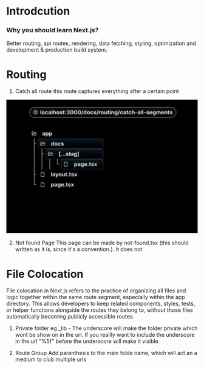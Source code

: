 # Introdcution
 ### Why you should learn Next.js? 
 Better routing, api routes, rendering, data fetching, styling, optimization and development & production build system. 
 

# Routing
1. Catch all route
this route captures everything after a certain point 

![alt text](image.png)

2. Not found Page 
This page can be made by 
not-found.tsx (this should written as it is, since it's a convention.). It does not

# File Colocation
File colocation in Next.js refers to the practice of organizing all files and logic together within the same route segment, especially within the app directory. This allows developers to keep related components, styles, tests, or helper functions alongside the routes they belong to, without those files automatically becoming publicly accessible routes.

1. Private folder 
eg _lib - The underscore will make the folder private which wont be show on in the url. 
If you reallly want to include the underscore in the url "%5f" before the underscore will make it visible 

2. Route Group 
Add paranthesis to the main folde name, which will act an a medium to club multiple urls 

